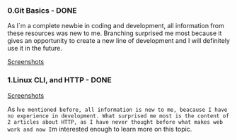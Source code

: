 ### 0.Git Basics - DONE
As I`m a complete newbie in coding and development, all information from these resources was new to me. Branching surprised me most because it gives an opportunity to create a new line of development and I will definitely use it in the future.

[Screenshots](https://github.com/valeriiahnoieva/kottans-frontend/tree/master/screenshots/0.%20GIT%20Basics)
### 1.Linux CLI, and HTTP - DONE
[Screenshots](https://github.com/valeriiahnoieva/kottans-frontend/tree/master/screenshots/task_linux_cli)


As I`ve mentioned before, all information is new to me, beacause I have no experience in development. What surprised me most is the content of 2 articles about HTTP, as I have never thought before what makes web work and now I`m interested enough to learn more on this topic.